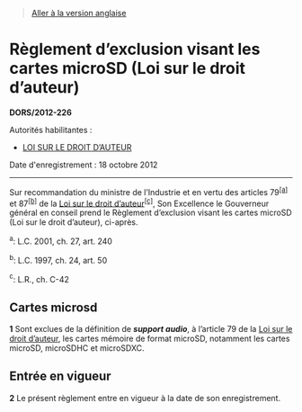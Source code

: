 > [Aller à la version anglaise](/en/Regulations/Statutory%20Orders%20and%20Regulations/2012/226.md)

# Règlement d’exclusion visant les cartes microSD (Loi sur le droit d’auteur)

**DORS/2012-226**

Autorités habilitantes : 
- [LOI SUR LE DROIT D’AUTEUR](/fr/Lois/Lois%20révisées%20du%20Canada/C/C-42.md)

Date d'enregistrement : 18 octobre 2012

----------

Sur recommandation du ministre de l’Industrie et en vertu des articles 79<sup><a href='#nbp_a'>[a]</a></sup> et 87<sup><a href='#nbp_b'>[b]</a></sup> de la [Loi sur le droit d’auteur](/fr/Lois/Lois%20révisées%20du%20Canada/C/C-42.md)<sup><a href='#nbp_c'>[c]</a></sup>, Son Excellence le Gouverneur général en conseil prend le Règlement d’exclusion visant les cartes microSD (Loi sur le droit d’auteur), ci-après.

<a name='nbp_a'><sup>a</sup></a>: L.C. 2001, ch. 27, art. 240<br />

<a name='nbp_b'><sup>b</sup></a>: L.C. 1997, ch. 24, art. 50<br />

<a name='nbp_c'><sup>c</sup></a>: L.R., ch. C-42<br />




## Cartes microsd


**1** Sont exclues de la définition de ***support audio***, à l’article 79 de la [Loi sur le droit d’auteur](/fr/Lois/Lois%20révisées%20du%20Canada/C/C-42.md), les cartes mémoire de format microSD, notamment les cartes microSD, microSDHC et microSDXC.




## Entrée en vigueur


**2** Le présent règlement entre en vigueur à la date de son enregistrement.


